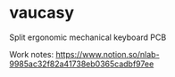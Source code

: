 # vaucasy
Split ergonomic mechanical keyboard PCB

Work notes: https://www.notion.so/nlab-9985ac32f82a41738eb0365cadbf97ee
